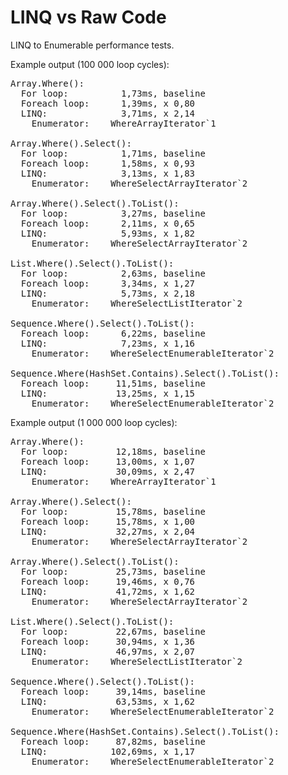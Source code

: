 LINQ vs Raw Code
================

LINQ to Enumerable performance tests.

Example output (100 000 loop cycles):
<pre>
Array.Where():                                                                                                                                 
  For loop:          1,73ms, baseline                                                                                                          
  Foreach loop:      1,39ms, x 0,80                                                                                                            
  LINQ:              3,71ms, x 2,14                                                                                                            
    Enumerator:    WhereArrayIterator`1                                                                                                        
                                                                                                                                               
Array.Where().Select():                                                                                                                        
  For loop:          1,71ms, baseline                                                                                                          
  Foreach loop:      1,58ms, x 0,93                                                                                                            
  LINQ:              3,13ms, x 1,83                                                                                                            
    Enumerator:    WhereSelectArrayIterator`2                                                                                                  
                                                                                                                                               
Array.Where().Select().ToList():                                                                                                               
  For loop:          3,27ms, baseline                                                                                                          
  Foreach loop:      2,11ms, x 0,65                                                                                                            
  LINQ:              5,93ms, x 1,82                                                                                                            
    Enumerator:    WhereSelectArrayIterator`2                                                                                                  
                                                                                                                                               
List.Where().Select().ToList():                                                                                                                
  For loop:          2,63ms, baseline                                                                                                          
  Foreach loop:      3,34ms, x 1,27                                                                                                            
  LINQ:              5,73ms, x 2,18                                                                                                            
    Enumerator:    WhereSelectListIterator`2                                                                                                   
                                                                                                                                               
Sequence.Where().Select().ToList():                                                                                                            
  Foreach loop:      6,22ms, baseline                                                                                                          
  LINQ:              7,23ms, x 1,16                                                                                                            
    Enumerator:    WhereSelectEnumerableIterator`2                                                                                             
                                                                                                                                               
Sequence.Where(HashSet.Contains).Select().ToList():                                                                                            
  Foreach loop:     11,51ms, baseline                                                                                                          
  LINQ:             13,25ms, x 1,15                                                                                                            
    Enumerator:    WhereSelectEnumerableIterator`2 
</pre>
    
Example output (1 000 000 loop cycles):
<pre>
Array.Where():
  For loop:         12,18ms, baseline
  Foreach loop:     13,00ms, x 1,07
  LINQ:             30,09ms, x 2,47
    Enumerator:    WhereArrayIterator`1

Array.Where().Select():
  For loop:         15,78ms, baseline
  Foreach loop:     15,78ms, x 1,00
  LINQ:             32,27ms, x 2,04
    Enumerator:    WhereSelectArrayIterator`2

Array.Where().Select().ToList():
  For loop:         25,73ms, baseline
  Foreach loop:     19,46ms, x 0,76
  LINQ:             41,72ms, x 1,62
    Enumerator:    WhereSelectArrayIterator`2

List.Where().Select().ToList():
  For loop:         22,67ms, baseline
  Foreach loop:     30,94ms, x 1,36
  LINQ:             46,97ms, x 2,07
    Enumerator:    WhereSelectListIterator`2

Sequence.Where().Select().ToList():
  Foreach loop:     39,14ms, baseline
  LINQ:             63,53ms, x 1,62
    Enumerator:    WhereSelectEnumerableIterator`2

Sequence.Where(HashSet.Contains).Select().ToList():
  Foreach loop:     87,82ms, baseline
  LINQ:            102,69ms, x 1,17
    Enumerator:    WhereSelectEnumerableIterator`2
</pre>